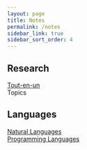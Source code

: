 ```yaml
---
layout: page
title: Notes
permalink: /notes
sidebar_link: true
sidebar_sort_order: 4
---
```


<h2>Research</h2>
<dl>
  <dt><a href="{{ "/notes/research/tout-en-un" | relative_url }}">Tout-en-un</a></dt>
  
  <dt>Topics</dt>
</dl>

<h2>Languages</h2>
<dl>
  <dt><a href="{{ "/notes/languages/natural_languages" | relative_url }}">Natural Languages</a></dt>

  <dt><a href="{{ "/notes/languages/programming_languages" | relative_url }}">Programming Languages</a></dt>
</dl>
